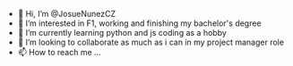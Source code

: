 - 👋 Hi, I’m @JosueNunezCZ
- 👀 I’m interested in F1, working and finishing my bachelor's degree
- 🌱 I’m currently learning python and js coding as a hobby
- 💞️ I’m looking to collaborate as much as i can in my project manager role
- 📫 How to reach me ...

<!---
JosueNunezCZ/JosueNunezCZ is a ✨ special ✨ repository because its `README.md` (this file) appears on your GitHub profile.
You can click the Preview link to take a look at your changes.
--->
